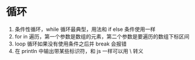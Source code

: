 <!-- @format -->

# 循环

1. 条件性循环，while 循环最典型，用法和 if else 条件使用一样
2. for in 遍历，第一个参数是数组的元素，第二个参数是要遍历的数组下标区间
3. loop 循环如果没有使用条件之后并 break 会报错
4. 在 println 中输出带某些标识符，和 js 一样可以用 \ 转义
